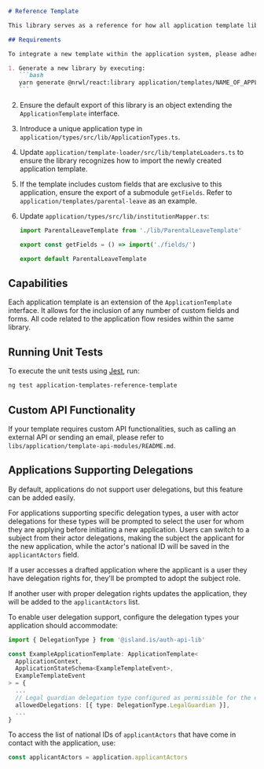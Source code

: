 ````markdown
# Reference Template

This library serves as a reference for how all application template libraries should be structured.

## Requirements

To integrate a new template within the application system, please adhere to the following steps:

1. Generate a new library by executing:
   ```bash
   yarn generate @nrwl/react:library application/templates/NAME_OF_APPLICATION
   ```
````

2. Ensure the default export of this library is an object extending the `ApplicationTemplate` interface.
3. Introduce a unique application type in `application/types/src/lib/ApplicationTypes.ts`.
4. Update `application/template-loader/src/lib/templateLoaders.ts` to ensure the library recognizes how to import the newly created application template.
5. If the template includes custom fields that are exclusive to this application, ensure the export of a submodule `getFields`. Refer to `application/templates/parental-leave` as an example.
6. Update `application/types/src/lib/institutionMapper.ts`:

   ```ts
   import ParentalLeaveTemplate from './lib/ParentalLeaveTemplate'

   export const getFields = () => import('./fields/')

   export default ParentalLeaveTemplate
   ```

## Capabilities

Each application template is an extension of the `ApplicationTemplate` interface. It allows for the inclusion of any number of custom fields and forms. All code related to the application flow resides within the same library.

## Running Unit Tests

To execute the unit tests using [Jest](https://jestjs.io), run:

```bash
ng test application-templates-reference-template
```

## Custom API Functionality

If your template requires custom API functionalities, such as calling an external API or sending an email, please refer to `libs/application/template-api-modules/README.md`.

## Applications Supporting Delegations

By default, applications do not support user delegations, but this feature can be added easily.

For applications supporting specific delegation types, a user with actor delegations for these types will be prompted to select the user for whom they are applying before initiating a new application. Users can switch to a subject from their actor delegations, making the subject the applicant for the new application, while the actor's national ID will be saved in the `applicantActors` field.

If a user accesses a drafted application where the applicant is a user they have delegation rights for, they'll be prompted to adopt the subject role.

If another user with proper delegation rights updates the application, they will be added to the `applicantActors` list.

To enable user delegation support, configure the delegation types your application should accommodate:

```ts
import { DelegationType } from '@island.is/auth-api-lib'

const ExampleApplicationTemplate: ApplicationTemplate<
  ApplicationContext,
  ApplicationStateSchema<ExampleTemplateEvent>,
  ExampleTemplateEvent
> = {
  ...
  // Legal guardian delegation type configured as permissible for the example application
  allowedDelegations: [{ type: DelegationType.LegalGuardian }],
  ...
}
```

To access the list of national IDs of `applicantActors` that have come in contact with the application, use:

```ts
const applicantActors = application.applicantActors
```

```

```
